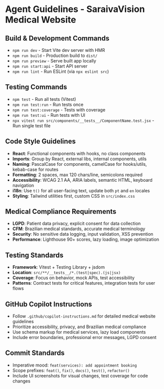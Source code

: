 # Agent Guidelines - SaraivaVision Medical Website

## Build & Development Commands
- `npm run dev` - Start Vite dev server with HMR
- `npm run build` - Production build to `dist/`
- `npm run preview` - Serve built app locally
- `npm run start:api` - Start API server
- `npm run lint` - Run ESLint (via `npx eslint src`)

## Testing Commands
- `npm test` - Run all tests (Vitest)
- `npm run test:run` - Run tests once
- `npm run test:coverage` - Tests with coverage
- `npm run test:ui` - Run tests with UI
- `npx vitest run src/components/__tests__/ComponentName.test.jsx` - Run single test file

## Code Style Guidelines
- **React**: Functional components with hooks, no class components
- **Imports**: Group by React, external libs, internal components, utils
- **Naming**: PascalCase for components, camelCase for hooks/utils, kebab-case for routes
- **Formatting**: 2 spaces, max 120 chars/line, semicolons required
- **Accessibility**: WCAG 2.1 AA, ARIA labels, semantic HTML, keyboard navigation
- **i18n**: Use `t()` for all user-facing text, update both `pt` and `en` locales
- **Styling**: Tailwind utilities first, custom CSS in `src/index.css`

## Medical Compliance Requirements
- **LGPD**: Patient data privacy, explicit consent for data collection
- **CFM**: Brazilian medical standards, accurate medical terminology
- **Security**: No sensitive data logging, input validation, XSS prevention
- **Performance**: Lighthouse 90+ scores, lazy loading, image optimization

## Testing Standards
- **Framework**: Vitest + Testing Library + jsdom
- **Location**: `src/**/__tests__/*.(test|spec).(js|jsx)`
- **Coverage**: Focus on behavior, mock APIs, test accessibility
- **Patterns**: Contract tests for critical features, integration tests for user flows

## GitHub Copilot Instructions
- Follow `.github/copilot-instructions.md` for detailed medical website guidelines
- Prioritize accessibility, privacy, and Brazilian medical compliance
- Use schema markup for medical services, lazy load components
- Include error boundaries, professional error messages, LGPD consent

## Commit Standards
- Imperative mood: `feat(services): add appointment booking`
- Scope prefixes: `feat()`, `fix()`, `docs()`, `test()`, `refactor()`
- Include UI screenshots for visual changes, test coverage for code changes